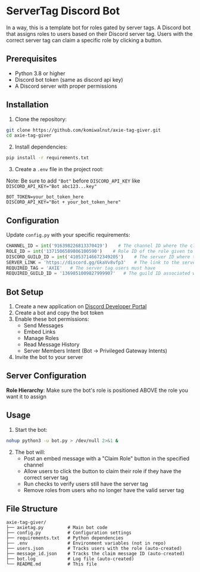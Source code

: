 # ServerTag Discord Bot

In a way, this is a template bot for roles gated by server tags. A Discord bot that assigns roles to users based on their Discord server tag. Users with the correct server tag can claim a specific role by clicking a button.

## Prerequisites

- Python 3.8 or higher
- Discord bot token (same as discord api key)
- A Discord server with proper permissions

## Installation

1. Clone the repository:
```bash
git clone https://github.com/komiwalnut/axie-tag-giver.git
cd axie-tag-giver
```

2. Install dependencies:
```bash
pip install -r requirements.txt
```

3. Create a `.env` file in the project root:

Note: Be sure to add `"Bot"` before `DISCORD_API_KEY` like `DISCORD_API_KEY="Bot abc123...key"`
```env
BOT_TOKEN=your_bot_token_here
DISCORD_API_KEY="Bot + your_bot_token_here"
```

## Configuration

Update `config.py` with your specific requirements:
```python
CHANNEL_ID = int('916398226813370419')    # The channel ID where the claim role message will be posted
ROLE_ID = int('1371506589806100590')    # Role ID of the role given to users
DISCORD_GUILD_ID = int('410537146672349205')    # The server ID where the bot is invited
SERVER_LINK = 'https://discord.gg/GkaVv8vfp3'   # The link to the server if the user does not have the correct server tag (optional if server tag belongs to another server)
REQUIRED_TAG = 'AXIE'   # The server tag users must have
REQUIRED_GUILD_ID = '1369851009827999907'   # The guild ID associated with the server tag
```

## Bot Setup

1. Create a new application on [Discord Developer Portal](https://discord.com/developers/applications)
2. Create a bot and copy the bot token
3. Enable these bot permissions:
   - Send Messages
   - Embed Links
   - Manage Roles
   - Read Message History
   - Server Members Intent (Bot -> Privileged Gateway Intents)
4. Invite the bot to your server

## Server Configuration

**Role Hierarchy**: Make sure the bot's role is positioned ABOVE the role you want it to assign

## Usage

1. Start the bot:
```bash
nohup python3 -u bot.py > /dev/null 2>&1 &
```

2. The bot will:
   - Post an embed message with a "Claim Role" button in the specified channel
   - Allow users to click the button to claim their role if they have the correct server tag
   - Run checks to verify users still have the server tag
   - Remove roles from users who no longer have the valid server tag

## File Structure

```
axie-tag-giver/
├── axietag.py         # Main bot code
├── config.py          # Configuration settings
├── requirements.txt   # Python dependencies
├── .env               # Environment variables (not in repo)
├── users.json         # Tracks users with the role (auto-created)
├── message_id.json    # Tracks the claim message ID (auto-created)
├── bot.log            # Log file (auto-created)
└── README.md          # This file
```
